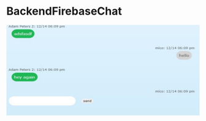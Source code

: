 # BackendFirebaseChat

![](https://github.com/AdamPetersPortfolio/BackendFirebaseChat/blob/main/ChatApp.png)

